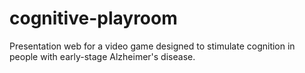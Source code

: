 # cognitive-playroom
Presentation web for a video game designed to stimulate cognition in people with early-stage Alzheimer's disease.

